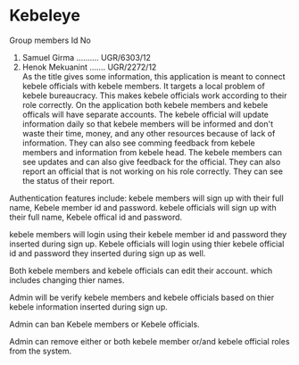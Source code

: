 # Kebeleye
Group members              Id No
1. Samuel Girma .......... UGR/6303/12
2. Henok Mekuanint ....... UGR/2272/12                                                                                                                                    
As the title gives some information, this application is meant to connect kebele officials with kebele members. It targets a local problem of kebele bureaucracy. This makes kebele officials work according to their role correctly. On the application both kebele members and kebele officals will have separate accounts. The kebele official will update information daily so that kebele members will be informed and don't waste their time, money, and any other resources because of lack of information. They can also see comming feedback from kebele members and information from kebele head. The kebele members can see updates and can also give feedback for the official. They can also report an official that is not working on his role correctly. They can see the status of their report.

Authentication features include:
kebele members will sign up with their full name, Kebele member id and password. kebele officials will sign up with their full name, Kebele offical id and password.

kebele members will login using their kebele member id and password they inserted during sign up. Kebele officials will login using thier kebele official id and password they inserted during sign up as well.

Both kebele members and kebele officials can edit their account. which includes changing thier names.

Admin will be verify kebele members and kebele officials based on thier kebele information inserted during sign up.

Admin can ban Kebele members or Kebele officials.

Admin can remove either or both kebele member or/and kebele official roles from the system.
